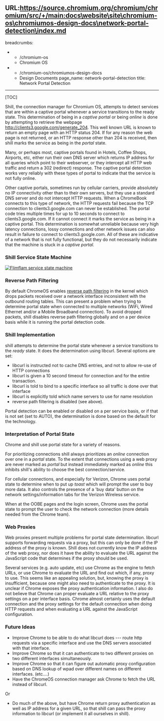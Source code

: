 URL:https://source.chromium.org/chromium/chromium/src/+/main:docs\website\site\chromium-os\chromiumos-design-docs\network-portal-detection\index.md
---
breadcrumbs:
- - /chromium-os
  - Chromium OS
- - /chromium-os/chromiumos-design-docs
  - Design Documents
page_name: network-portal-detection
title: Network Portal Detection
---

[TOC]

Shill, the connection manager for Chromium OS, attempts to detect services that
are within a captive portal whenever a service transitions to the ready state.
This determination of being in a *captive portal* or being *online* is done by
attempting to retrieve the webpage http://clients3.google.com/generate_204. This
well known URL is known to return an empty page with an HTTP status 204. If for
any reason the web page is not returned, or an HTTP response other than 204 is
received, then shill marks the service as being in the *portal* state.

Many, or perhaps most, captive portals found in Hotels, Coffee Shops, Airports,
etc, either run their own DNS server which returns IP address for all queries
which point to their webserver, or they intercept all HTTP web traffic and
return a 302 (redirect) response. The captive portal detection works very
reliably with these types of portal to indicate that the service is not fully
online.

Other captive portals, sometimes run by cellular carriers, provide absolutely no
IP connectivity other than to their own servers, but they use a standard DNS
server and do not intercept HTTP requests. When a ChromeBook connects to this
type of network, the HTTP requests fail because the TCP connection to
clients3.google.com can never be established. The portal code tries multiple
times for up to 10 seconds to connect to clients3.google.com. If it cannot
connect it marks the service as being in a captive portal. This determination is
somewhat unreliable because very high latency connections, lossy connections and
other network issues can also result in failure to connect to
clients3.google.com. All of these are indicative of a network that is not fully
functional, but they do not necessarily indicate that the machine is stuck in a
*captive portal.*

### Shill Service State Machine

[<img alt="Flimflam service state machine"
src="/chromium-os/chromiumos-design-docs/network-portal-detection/FlimflamServiceStateMachine.png">](/chromium-os/chromiumos-design-docs/network-portal-detection/FlimflamServiceStateMachine.png)

### Reverse Path Filtering

By default ChromeOS enables [reverse path
filtering](http://tldp.org/HOWTO/Adv-Routing-HOWTO/lartc.kernel.rpf.html) in the
kernel which drops packets received over a network interface inconsistent with
the outbound routing tables. This can present a problem when trying to determine
portal state when connected to multiple networks (WiFi, Wired Ethernet and/or a
Mobile Broadband connection). To avoid dropped packets, shill disables reverse
path filtering globally and on a per device basis while it is running the portal
detection code.

### Shill Implementation

shill attempts to determine the portal state whenever a service transitions to
the *ready* state. It does the determination using libcurl. Several options are
set:

*   libcurl is instructed not to cache DNS entries, and not to allow
            re-use of HTTP connections
*   libcurl is given a 10 second timeout for connection and for the
            entire transaction.
*   libcurl is told to bind to a specific interface so all traffic is
            done over that interface
*   libcurl is explicitly told which name servers to use for name
            resolution
*   reverse path filtering is disabled (see above).

Portal detection can be enabled or disabled on a per service basis, or if that
is not set (set to AUTO), the determination is done based on the default for the
technology.

### Interpretation of Portal State

Chrome and shill use portal state for a variety of reasons.

For prioritizing connections shill always prioritizes an *online* connection
over one in a *portal* state. To the extent that connections using a web proxy
are never marked as *portal* but instead immediately marked as *online* this
inhibits shill's ability to choose the best connection/service.

For cellular connections, and especially for Verizon, Chrome uses portal state
to determine when to put up *toast* which will prompt the user to buy more data.
It also controls the presence of a 'buy data' button on the network
settings/information tabs for the Verizon Wireless service.

When at the OOBE pages and the login screen, Chrome uses the portal state to
prompt the user to check the network connection (more details needed from the
Chrome team).

### Web Proxies

Web proxies present multiple problems for portal state determination. libcurl
supports forwarding requests via a proxy, but this can only be done if the IP
address of the proxy is known. Shill does not currently know the IP address of
the web proxy, nor does it have the ability to evaluate the URL against the
JavaScript code that determines if the proxy should be used.

Several services (e.g. auto update, etc) use Chrome as the engine to fetch URLs,
or use Chrome to evaluate the URL and find out which, if any, proxy to use. This
seems like an appealing solution, but, knowing the proxy is insufficient,
because one might also need to authenticate to the proxy. It is unclear if
Chrome exposes the proxy authentication information. I also do not believe that
Chrome can proper evaluate a URL relative to the proxy settings on a per
interface basis. Chrome almost certainly uses the default connection and the
proxy settings for the default connection when doing HTTP requests and when
evaluating a URL against the JavaScript configuration.

### Future Ideas

*   Improve Chrome to be able to do what libcurl does --- route http
            requests via a specific interface and use the DNS servers associated
            with that interface.
*   Improve Chrome so that it can authenticate to two different proxies
            on two different interfaces simultaneously.
*   Improve Chrome so that it can figure out automatic proxy
            configuration based on DNS lookup of wpad over different names on
            different interfaces. (etc....)
*   Have the ChromeOS connection manager ask Chrome to fetch the URL
            instead of libcurl.

Or

*   Do much of the above, but have Chrome return proxy authentication as
            well as IP address for a given URL, so that shill can pass the proxy
            information to libcurl (or implement it all ourselves in shill).
